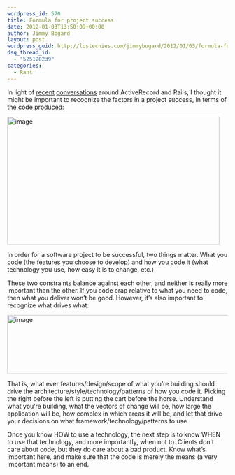 ```yaml
---
wordpress_id: 570
title: Formula for project success
date: 2012-01-03T13:50:09+00:00
author: Jimmy Bogard
layout: post
wordpress_guid: http://lostechies.com/jimmybogard/2012/01/03/formula-for-project-success/
dsq_thread_id:
  - "525120239"
categories:
  - Rant
---
```

In light of [recent](https://lostechies.com/chadmyers/2011/12/30/sweet-sweet-vindication/) [conversations](http://wekeroad.com/2012/01/03/rails-has-turned-me-into-a-cannibalizing-idiot/) around ActiveRecord and Rails, I thought it might be important to recognize the factors in a project success, in terms of the code produced:

[<img style="background-image: none; border-bottom: 0px; border-left: 0px; padding-left: 0px; padding-right: 0px; display: inline; border-top: 0px; border-right: 0px; padding-top: 0px" title="image" border="0" alt="image" src="https://lostechies.com/content/jimmybogard/uploads/2012/01/image_thumb.png" width="485" height="293" />](https://lostechies.com/content/jimmybogard/uploads/2012/01/image.png)

In order for a software project to be successful, two things matter. What you code (the features you choose to develop) and how you code it (what technology you use, how easy it is to change, etc.)

These two constraints balance against each other, and neither is really more important than the other. If you code crap relative to what you need to code, then what you deliver won’t be good. However, it’s also important to recognize what drives what:

[<img style="background-image: none; border-bottom: 0px; border-left: 0px; padding-left: 0px; padding-right: 0px; display: inline; border-top: 0px; border-right: 0px; padding-top: 0px" title="image" border="0" alt="image" src="https://lostechies.com/content/jimmybogard/uploads/2012/01/image_thumb1.png" width="583" height="135" />](https://lostechies.com/content/jimmybogard/uploads/2012/01/image1.png)

That is, what ever features/design/scope of what you’re building should drive the architecture/style/technology/patterns of how you code it. Picking the right before the left is putting the cart before the horse. Understand what you’re building, what the vectors of change will be, how large the application will be, how complex in which areas it will be, and let that drive your decisions on what framework/technology/patterns to use.

Once you know HOW to use a technology, the next step is to know WHEN to use that technology, and more importantly, when not to. Clients don’t care about code, but they do care about a bad product. Know what’s important here, and make sure that the code is merely the means (a very important means) to an end.